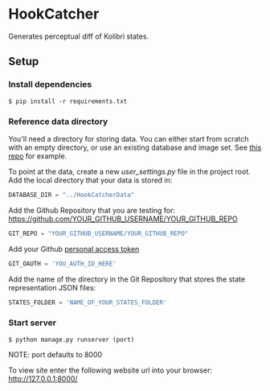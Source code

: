 # HookCatcher

Generates perceptual diff of Kolibri states.

## Setup

### Install dependencies

```
$ pip install -r requirements.txt
```


### Reference data directory

You'll need a directory for storing data. You can either start from scratch with an empty directory, or use an existing database and image set. See [this repo](https://github.com/MingDai/HookCatcherData) for example.

To point at the data, create a new _user_settings.py_ file in the project root.
Add the local directory that your data is stored in:

```python
DATABASE_DIR = "../HookCatcherData"
```
Add the Github Repository that you are testing for:
https://github.com/YOUR_GITHUB_USERNAME/YOUR_GITHUB_REPO
```python
GIT_REPO = "YOUR_GITHUB_USERNAME/YOUR_GITHUB_REPO"
```

Add your Github [personal access token](https://help.github.com/articles/creating-a-personal-access-token-for-the-command-line/)
```python
GIT_OAUTH = 'YOU_AUTH_ID_HERE'
```

Add the name of the directory in the Git Repository that stores the state representation JSON files:
```python
STATES_FOLDER = 'NAME_OF_YOUR_STATES_FOLDER'
```

### Start server

```
$ python manage.py runserver (port)
```

NOTE: port defaults to 8000

To view site enter the following website url into your browser:
http://127.0.0.1:8000/
